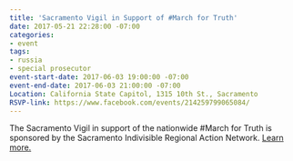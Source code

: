 ```yaml
---
title: 'Sacramento Vigil in Support of #March for Truth'
date: 2017-05-21 22:28:00 -07:00
categories:
- event
tags:
- russia
- special prosecutor
event-start-date: 2017-06-03 19:00:00 -07:00
event-end-date: 2017-06-03 21:00:00 -07:00
Location: California State Capitol, 1315 10th St., Sacramento
RSVP-link: https://www.facebook.com/events/214259799065084/
---
```


The Sacramento Vigil in support of the nationwide #March for Truth is sponsored by the Sacramento Indivisible Regional Action Network. [Learn more.](https://www.facebook.com/events/214259799065084/) 
